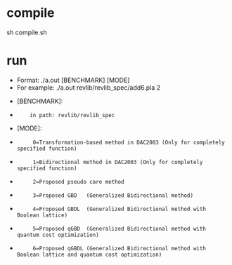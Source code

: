 # compile
sh compile.sh

# run
* Format: ./a.out [BENCHMARK] [MODE]
* For example: ./a.out revlib/revlib_spec/add6.pla 2
+ [BENCHMARK]:
+         in path: revlib/revlib_spec
+ [MODE]: 
+          0=Transformation-based method in DAC2003 (Only for completely specified function)
+          1=Bidirectional method in DAC2003 (Only for completely specified function)
+          2=Proposed pseudo care method 
+          3=Proposed GBD   (Generalized Bidirectional method)
+          4=Proposed GBDL  (Generalized Bidirectional method with Boolean lattice)
+          5=Proposed qGBD  (Generalized Bidirectional method with quantum cost optimization)
+          6=Proposed qGBDL (Generalized Bidirectional method with Boolean lattice and quantum cost optimization)
  
